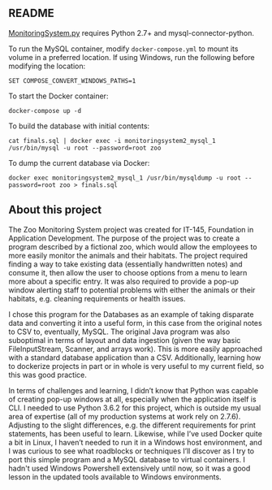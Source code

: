 ## README

[MonitoringSystem.py](https://github.com/jhutchinsnh/jhutchinsnh.github.io/tree/master/monitoring-system) requires Python 2.7+ and mysql-connector-python.

To run the MySQL container, modify `docker-compose.yml` to mount its volume in a preferred location. If using Windows, run the following before modifying the location:

	SET COMPOSE_CONVERT_WINDOWS_PATHS=1

To start the Docker container:

	docker-compose up -d

To build the database with initial contents:

	cat finals.sql | docker exec -i monitoringsystem2_mysql_1 /usr/bin/mysql -u root --password=root zoo

To dump the current database via Docker:

	docker exec monitoringsystem2_mysql_1 /usr/bin/mysqldump -u root --password=root zoo > finals.sql

## About this project

The Zoo Monitoring System project was created for IT-145, Foundation in Application Development. The purpose of the project was to create a program described by a fictional zoo, which would allow the employees to more easily monitor the animals and their habitats. The project required finding a way to take existing data (essentially handwritten notes) and consume it, then allow the user to choose options from a menu to learn more about a specific entry. It was also required to provide a pop-up window alerting staff to potential problems with either the animals or their habitats, e.g. cleaning requirements or health issues.

I chose this program for the Databases as an example of taking disparate data and converting it into a useful form, in this case from the original notes to CSV to, eventually, MySQL. The original Java program was also suboptimal in terms of layout and data ingestion (given the way basic FileInputStream, Scanner, and arrays work). This is more easily approached with a standard database application than a CSV. Additionally, learning how to dockerize projects in part or in whole is very useful to my current field, so this was good practice.

In terms of challenges and learning, I didn’t know that Python was capable of creating pop-up windows at all, especially when the application itself is CLI. I needed to use Python 3.6.2 for this project, which is outside my usual area of expertise (all of my production systems at work rely on 2.7.6). Adjusting to the slight differences, e.g. the different requirements for print statements, has been useful to learn. Likewise, while I’ve used Docker quite a bit in Linux, I haven’t needed to run it in a Windows host environment, and I was curious to see what roadblocks or techniques I’ll discover as I try to port this simple program and a MySQL database to virtual containers. I hadn't used Windows Powershell extensively until now, so it was a good lesson in the updated tools available to Windows environments.
